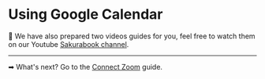# Using Google Calendar

📌 We have also prepared two videos guides for you, feel free to watch them on our Youtube [Sakurabook channel](https://www.youtube.com/channel/UCzs8kviSrLufN3ipRIeGc3Q/videos).

---

➡ What's next? Go to the [Connect Zoom](./connect-zoom.md) guide.
